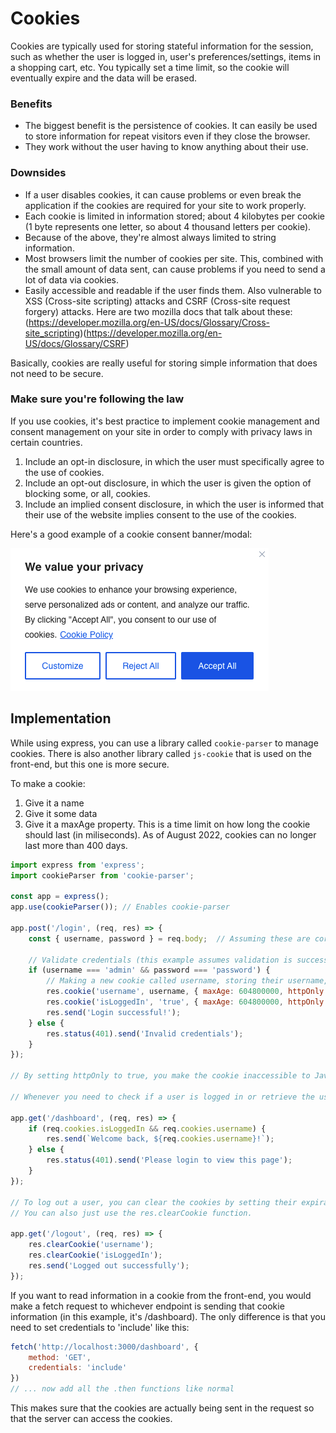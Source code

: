 # Cookies

Cookies are typically used for storing stateful information for the session, such as whether the user is logged in, user's preferences/settings, items in a shopping cart, etc. You typically set a time limit, so the cookie will eventually expire and the data will be erased.

### Benefits

- The biggest benefit is the persistence of cookies. It can easily be used to store information for repeat visitors even if they close the browser.
- They work without the user having to know anything about their use.

### Downsides

- If a user disables cookies, it can cause problems or even break the application if the cookies are required for your site to work properly.
- Each cookie is limited in information stored; about 4 kilobytes per cookie (1 byte represents one letter, so about 4 thousand letters per cookie).
- Because of the above, they're almost always limited to string information.
- Most browsers limit the number of cookies per site. This, combined with the small amount of data sent, can cause problems if you need to send a lot of data via cookies.
- Easily accessible and readable if the user finds them. Also vulnerable to XSS (Cross-site scripting) attacks and CSRF (Cross-site request forgery) attacks. Here are two mozilla docs that talk about these: (https://developer.mozilla.org/en-US/docs/Glossary/Cross-site_scripting)(https://developer.mozilla.org/en-US/docs/Glossary/CSRF)

Basically, cookies are really useful for storing simple information that does not need to be secure.

### Make sure you're following the law

If you use cookies, it's best practice to implement cookie management and consent management on your site in order to comply with privacy laws in certain countries.

1. Include an opt-in disclosure, in which the user must specifically agree to the use of cookies.
2. Include an opt-out disclosure, in which the user is given the option of blocking some, or all, cookies.
3. Include an implied consent disclosure, in which the user is informed that their use of the website implies consent to the use of the cookies.

Here's a good example of a cookie consent banner/modal: 

![Cookie-Modal](Cookie-Modal.png)

## Implementation

While using express, you can use a library called `cookie-parser` to manage cookies. There is also another library called `js-cookie` that is used on the front-end, but this one is more secure.

To make a cookie:
1. Give it a name 
2. Give it some data
3. Give it a maxAge property. This is a time limit on how long the cookie should last (in miliseconds). As of August 2022, cookies can no longer last more than 400 days.

```js
import express from 'express';
import cookieParser from 'cookie-parser';

const app = express();
app.use(cookieParser()); // Enables cookie-parser

app.post('/login', (req, res) => {
    const { username, password } = req.body;  // Assuming these are correctly sent from the login page

    // Validate credentials (this example assumes validation is successful)
    if (username === 'admin' && password === 'password') {
        // Making a new cookie called username, storing their username, with an age of 7 days
        res.cookie('username', username, { maxAge: 604800000, httpOnly: true });
        res.cookie('isLoggedIn', 'true', { maxAge: 604800000, httpOnly: true });
        res.send('Login successful!');
    } else {
        res.status(401).send('Invalid credentials');
    }
});

// By setting httpOnly to true, you make the cookie inaccessible to JavaScript running in the browser, mitigating the risk of a client-side script accessing the protected cookie.

// Whenever you need to check if a user is logged in or retrieve the username, you can access the cookies from the request object provided by cookie-parser.

app.get('/dashboard', (req, res) => {
    if (req.cookies.isLoggedIn && req.cookies.username) {
        res.send(`Welcome back, ${req.cookies.username}!`);
    } else {
        res.status(401).send('Please login to view this page');
    }
});

// To log out a user, you can clear the cookies by setting their expiration date to a past time.
// You can also just use the res.clearCookie function.

app.get('/logout', (req, res) => {
    res.clearCookie('username');
    res.clearCookie('isLoggedIn');
    res.send('Logged out successfully');
});
```

If you want to read information in a cookie from the front-end, you would make a fetch request to whichever endpoint is sending that cookie information (in this example, it's /dashboard). The only difference is that you need to set credentials to 'include' like this:

```js
fetch('http://localhost:3000/dashboard', {
    method: 'GET',
    credentials: 'include'
})
// ... now add all the .then functions like normal
```

This makes sure that the cookies are actually being sent in the request so that the server can access the cookies.